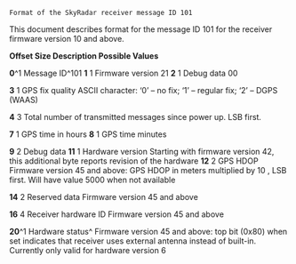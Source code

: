 ```
Format of the SkyRadar receiver message ID 101
```
This document describes format for the message ID 101 for the receiver firmware version 10 and above.

**Offset Size Description Possible Values**

**0**^1 Message ID^101
**1** 1 Firmware version 21
**2** 1 Debug data 00

**3** 1 GPS fix quality ASCII character: ‘0’ – no
fix; ‘1’ – regular fix; ‘2’ –
DGPS (WAAS)

**4** 3 Total number of
transmitted messages
since power up. LSB
first.

**7** 1 GPS time in hours
**8** 1 GPS time minutes

**9** 2 Debug data
**11** 1 Hardware version Starting with firmware
version 42, this
additional byte reports
revision of the
hardware
**12** 2 GPS HDOP Firmware version 45
and above: GPS HDOP
in meters multiplied by
10 , LSB first. Will have
value 5000 when not
available

**14** 2 Reserved data Firmware version 45
and above

**16** 4 Receiver hardware ID Firmware version 45
and above

**20**^1 Hardware status^ Firmware version 45
and above: top bit
(0x80) when set
indicates that receiver
uses external antenna
instead of built-in.
Currently only valid for
hardware version 6


